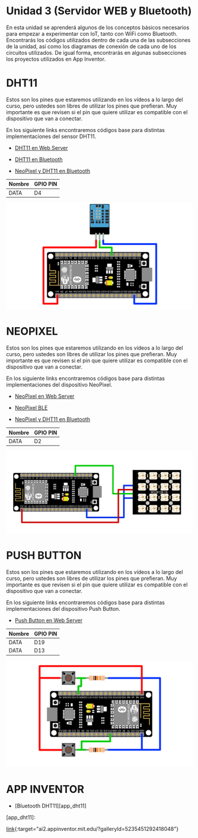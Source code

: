 # Unidad 3 (Servidor WEB y Bluetooth)

En esta unidad se aprenderá algunos de los conceptos básicos necesarios para empezar a experimentar con IoT, tanto con WiFi como Bluetooth. Encontrarás los códigos utilizados dentro de cada una de las subsecciones de la unidad, así como los diagramas de conexión de cada uno de los circuitos utilizados. De igual forma, encontrarás en algunas subsecciones los proyectos utilizados en App Inventor.

# DHT11

Estos son los pines que estaremos utilizando en los vídeos a lo largo del curso, pero ustedes son libres de utilizar los pines que prefieran. Muy importante es que revisen si el pin que quiere utilizar es compatible con el dispositivo que van a conectar.

En los siguiente links encontraremos códigos base para distintas implementaciones del sensor DHT11.

- [DHT11 en Web Server][CODIGO_DHT11]

[CODIGO_DHT11]: https://github.com/angelisidro/ESP32-BALAM2020/tree/master/Codigos_Base/WS-DHT11

- [DHT11 en Bluetooth][CODIGO_DHT11_BT]

[CODIGO_DHT11_BT]: https://github.com/angelisidro/ESP32-BALAM2020/tree/master/Unidad-3/Codigos_Base/BT-DHT11

- [NeoPixel y DHT11 en Bluetooth][CODIGO_NeoPixel_DHT11_BT]

[CODIGO_NeoPixel_DHT11_BT]: https://github.com/angelisidro/ESP32-BALAM2020/tree/master/Unidad-3/Codigos_Base/BT-DHT11-Neo

Nombre | GPIO PIN
--- | ---
DATA | D4

![](/Img/dht11.png)

# NEOPIXEL

Estos son los pines que estaremos utilizando en los vídeos a lo largo del curso, pero ustedes son libres de utilizar los pines que prefieran. Muy importante es que revisen si el pin que quiere utilizar es compatible con el dispositivo que van a conectar.

En los siguiente links encontraremos códigos base para distintas implementaciones del dispositivo NeoPixel.

- [NeoPixel en Web Server][CODIGO_NeoPixel]

[CODIGO_NeoPixel]: https://github.com/angelisidro/ESP32-BALAM2020/tree/master/Codigos_Base/WS-Neopixels

- [NeoPixel BLE][CODIGO_NeoPixel_BT]

[CODIGO_NeoPixel_BT]: https://github.com/angelisidro/ESP32-BALAM2020/tree/master/Unidad-3/Codigos_Base/BLE-Neopixels

- [NeoPixel y DHT11 en Bluetooth][CODIGO_NeoPixel_DHT11_BT]

[CODIGO_NeoPixel_DHT11_BT]: https://github.com/angelisidro/ESP32-BALAM2020/tree/master/Unidad-3/Codigos_Base/BT-DHT11-Neo

Nombre | GPIO PIN
--- | ---
DATA | D2

![](/Img/neo_pixel.png)

# PUSH BUTTON

Estos son los pines que estaremos utilizando en los vídeos a lo largo del curso, pero ustedes son libres de utilizar los pines que prefieran. Muy importante es que revisen si el pin que quiere utilizar es compatible con el dispositivo que van a conectar.

En los siguiente links encontraremos códigos base para distintas implementaciones del dispositivo Push Button.

- [Push Button en Web Server][CODIGO_PushButton]

[CODIGO_PushButton]: https://github.com/angelisidro/ESP32-BALAM2020/tree/master/Codigos_Base/WS-pushbuttons

Nombre | GPIO PIN
--- | ---
DATA | D19
DATA | D13

![](/Img/push_button.png)

# APP INVENTOR

- [Bluetooth DHT11][app_dht11]

[app_dht11]: 

[link](url){:target="ai2.appinventor.mit.edu/?galleryId=5235451292418048"}
